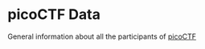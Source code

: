 # picoCTF Data

General information about all the participants of [picoCTF](https://picoctf.com/)


